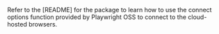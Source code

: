 Refer to the [README]<!--(https://github.com/Azure/azure-sdk-for-js/blob/main/sdk/playwrighttesting/microsoft-playwright-testing/README.md)--> for the package to learn how to use the connect options function provided by Playwright OSS to connect to the cloud-hosted browsers.
